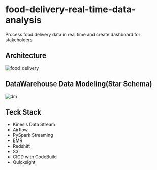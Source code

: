 # food-delivery-real-time-data-analysis
Process food delivery data in real time and create dashboard for stakeholders
## Architecture
![food_delivery](https://github.com/user-attachments/assets/9d5d652c-76ed-481c-b541-ac1892b278f9)

## DataWarehouse Data Modeling(Star Schema)
![dm](https://github.com/user-attachments/assets/c05681a1-2786-4002-876e-b62dd8a21d61)

## Teck Stack
- Kinesis Data Stream
- Airflow
- PySpark Streaming
- EMR
- Redshift
- S3
- CICD with CodeBuild
- Quicksight
